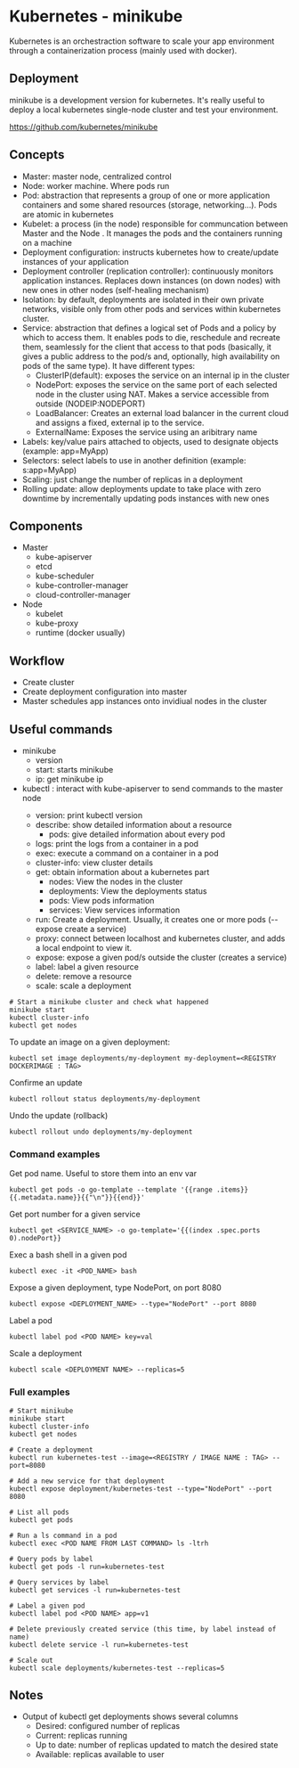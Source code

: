 # Kubernetes - minikube

Kubernetes is an orchestraction software to scale your app environment through a containerization process (mainly used with docker).

## Deployment

minikube is a development version for kubernetes. It's really useful to deploy a local kubernetes single-node cluster and test your environment.

https://github.com/kubernetes/minikube

## Concepts

- Master: master node, centralized control
- Node: worker machine. Where pods run
- Pod: abstraction that represents a group of one or more application containers and some shared resources (storage, networking...). Pods are atomic in kubernetes
- Kubelet: a process (in the node) responsible for communcation between Master and the Node . It manages the pods and the containers running on a machine
- Deployment configuration: instructs kubernetes how to create/update instances of your application
- Deployment controller (replication controller): continuously monitors application instances. Replaces down instances (on down nodes) with new ones in other nodes (self-healing mechanism)
- Isolation: by default, deployments are isolated in their own private networks, visible only from other pods and services within kubernetes cluster.
- Service: abstraction that defines a logical set of Pods and a policy by which to access them. It enables pods to die, reschedule and recreate them, seamlessly for the client that access to that pods (basically, it gives a public address to the pod/s and, optionally, high availability on pods of the same type). It have different types:
  - ClusterIP(default): exposes the service on an internal ip in the cluster
  - NodePort: exposes the service on the same port of each selected node in the cluster using NAT. Makes a service accessible from outside (NODEIP:NODEPORT)
  - LoadBalancer: Creates an external load balancer in the current cloud and assigns a fixed, external ip to the service.
  - ExternalName: Exposes the service using an aribitrary name 
- Labels: key/value pairs attached to objects, used to designate objects (example: app=MyApp)
- Selectors: select labels to use in another definition (example: s:app=MyApp)
- Scaling: just change the number of replicas in a deployment
- Rolling update: allow deployments update to take place with zero downtime by incrementally updating pods instances with new ones

## Components

- Master
  - kube-apiserver
  - etcd
  - kube-scheduler
  - kube-controller-manager
  - cloud-controller-manager
- Node
  - kubelet
  - kube-proxy
  - runtime (docker usually)
  
## Workflow

- Create cluster
- Create deployment configuration into master
- Master schedules app instances onto invidiual nodes in the cluster


## Useful commands

- minikube 
  - version
  - start: starts minikube
  - ip: get minikube ip
- kubectl <cmd>: interact with kube-apiserver to send commands to the master node
  - version: print kubectl version
  - describe: show detailed information about a resource
    - pods: give detailed information about every pod
  - logs: print the logs from a container in a pod 
  - exec: execute a command on a container in a pod
  - cluster-info: view cluster details
  - get: obtain information about a kubernetes part
    - nodes: View the nodes in the cluster
    - deployments: View the deployments status
    - pods: View pods information
    - services: View services information
  - run: Create a deployment. Usually, it creates one or more pods (--expose create a service)
  - proxy: connect between localhost and kubernetes cluster, and adds a local endpoint to view it.
  - expose: expose a given pod/s outside the cluster (creates a service)
  - label: label a given resource
  - delete: remove a resource
  - scale: scale a deployment
  
  
```
# Start a minikube cluster and check what happened
minikube start
kubectl cluster-info
kubectl get nodes
```

To update an image on a given deployment:
```
kubectl set image deployments/my-deployment my-deployment=<REGISTRY DOCKERIMAGE : TAG>
```

Confirme an update
```
kubectl rollout status deployments/my-deployment
```

Undo the update (rollback)
```
kubectl rollout undo deployments/my-deployment
```

### Command examples

Get pod name. Useful to store them into an env var
```
kubectl get pods -o go-template --template '{{range .items}}{{.metadata.name}}{{"\n"}}{{end}}'
```

Get port number for a given service
```
kubectl get <SERVICE_NAME> -o go-template='{{(index .spec.ports 0).nodePort}}
```

Exec a bash shell in a given pod
```
kubectl exec -it <POD_NAME> bash
```

Expose a given deployment, type NodePort, on port 8080
```
kubectl expose <DEPLOYMENT_NAME> --type="NodePort" --port 8080
```

Label a pod
```
kubectl label pod <POD NAME> key=val
```

Scale a deployment
```
kubectl scale <DEPLOYMENT NAME> --replicas=5
```

### Full examples

```
# Start minikube
minikube start
kubectl cluster-info
kubectl get nodes

# Create a deployment
kubectl run kubernetes-test --image=<REGISTRY / IMAGE NAME : TAG> --port=8080

# Add a new service for that deployment
kubectl expose deployment/kubernetes-test --type="NodePort" --port 8080

# List all pods
kubectl get pods

# Run a ls command in a pod
kubectl exec <POD NAME FROM LAST COMMAND> ls -ltrh

# Query pods by label
kubectl get pods -l run=kubernetes-test

# Query services by label
kubectl get services -l run=kubernetes-test

# Label a given pod
kubectl label pod <POD NAME> app=v1

# Delete previously created service (this time, by label instead of name)
kubectl delete service -l run=kubernetes-test

# Scale out
kubectl scale deployments/kubernetes-test --replicas=5
```
## Notes

- Output of kubectl get deployments shows several columns
  - Desired: configured number of replicas
  - Current: replicas running
  - Up to date: number of replicas updated to match the desired state
  - Available: replicas available to user
